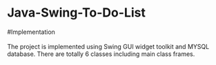 # Java-Swing-To-Do-List<br />
#Implementation
<br /><br />
The project is implemented using Swing GUI widget toolkit and MYSQL database. There are totally 6 classes including main class frames.
